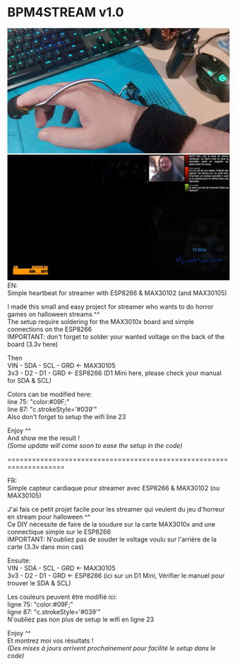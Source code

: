 # BPM4STREAM v1.0
![AlienTest](https://github.com/iveinsomnia/BPM4STREAM/blob/main/pic1.jpg?raw=true)
![AlienTest](https://github.com/iveinsomnia/BPM4STREAM/blob/main/screenAlien.jpg?raw=true)
EN:  
Simple heartbeat for streamer with ESP8266 & MAX30102 (and MAX30105)  

I made this small and easy project for streamer who wants to do horror games on halloween streams ^^  
The setup require soldering for the MAX3010x board and simple connections on the ESP8266  
IMPORTANT: don't forget to solder your wanted voltage on the back of the board (3.3v here)  

Then  
VIN - SDA - SCL - GRD <- MAX30105  
3v3 -  D2 -  D1 - GRD <- ESP8266 (D1 Mini here, please check your manual for SDA & SCL)  

Colors can be modified here:  
line 75: "color:#09F;"  
line 87: "c.strokeStyle='#039'"  
Also don't forget to setup the wifi line 23  

Enjoy ^^  
And show me the result !  
*(Some update will come soon to ease the setup in the code)*  

====================================================================  

FR:  
Simple capteur cardiaque pour streamer avec ESP8266 & MAX30102 (ou MAX30105)  

J'ai fais ce petit projet facile pour les streamer qui veulent du jeu d'horreur en stream pour halloween ^^  
Ce DIY nécessite de faire de la soudure  sur la carte MAX3010x and une connectique simple sur le ESP8266  
IMPORTANT: N'oubliez pas de souder le voltage voulu sur l'arrière de la carte (3.3v dans mon cas)  

Ensuite:  
VIN - SDA - SCL - GRD <- MAX30105  
3v3 -  D2 -  D1 - GRD <- ESP8266 (ici sur un D1 Mini, Vérifier le manuel pour trouver le SDA & SCL)  

Les couleurs peuvent être modifié ici:  
ligne 75: "color:#09F;"  
ligne 87: "c.strokeStyle='#039'"  
N'oubliez pas non plus de setup le wifi en ligne 23  

Enjoy ^^  
Et montrez moi vos résultats !  
*(Des mises à jours arrivent prochainement pour facilité le setup dans le code)*  
